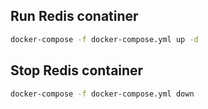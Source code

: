 ## Run Redis conatiner
```sh
docker-compose -f docker-compose.yml up -d
```

## Stop Redis container
```sh
docker-compose -f docker-compose.yml down
```